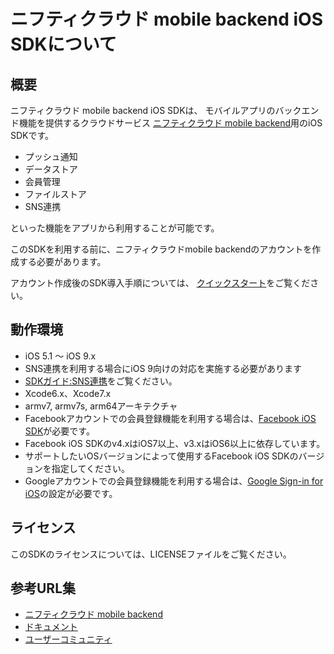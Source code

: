 # ニフティクラウド mobile backend iOS SDKについて

## 概要

ニフティクラウド mobile backend iOS SDKは、
モバイルアプリのバックエンド機能を提供するクラウドサービス
[ニフティクラウド mobile backend](http://mb.cloud.nifty.com)用のiOS SDKです。

- プッシュ通知
- データストア
- 会員管理
- ファイルストア
- SNS連携

といった機能をアプリから利用することが可能です。

このSDKを利用する前に、ニフティクラウドmobile backendのアカウントを作成する必要があります。

アカウント作成後のSDK導入手順については、
[クイックスタート](http://mb.cloud.nifty.com/doc/quickstart_ios.html)をご覧ください。

## 動作環境

- iOS 5.1 〜 iOS 9.x
 - SNS連携を利用する場合にiOS 9向けの対応を実施する必要があります
 - [SDKガイド:SNS連携](http://mb.cloud.nifty.com/doc/current/sdkguide/ios/sns.html#iOS%209対応について)をご覧ください。
- Xcode6.x、Xcode7.x
- armv7, armv7s, arm64アーキテクチャ
- Facebookアカウントでの会員登録機能を利用する場合は、[Facebook iOS SDK](https://developers.facebook.com/docs/ios)が必要です。
 - Facebook iOS SDKのv4.xはiOS7以上、v3.xはiOS6以上に依存しています。
 - サポートしたいOSバージョンによって使用するFacebook iOS SDKのバージョンを指定してください。
- Googleアカウントでの会員登録機能を利用する場合は、[Google Sign-in for iOS](https://developers.google.com/identity/sign-in/ios/)の設定が必要です。


## ライセンス

このSDKのライセンスについては、LICENSEファイルをご覧ください。

## 参考URL集

- [ニフティクラウド mobile backend](http://mb.cloud.nifty.com)
- [ドキュメント](http://mb.cloud.nifty.com/doc)
- [ユーザーコミュニティ](https://github.com/NIFTYCloud-mbaas/UserCommunity)



